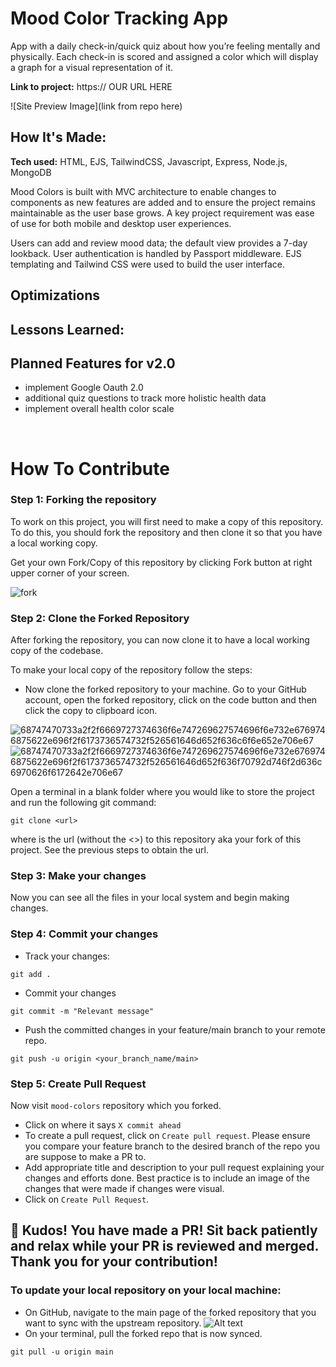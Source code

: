 # Mood Color Tracking App

App with a daily check-in/quick quiz about how you’re feeling mentally and physically. Each check-in is scored and assigned a color which will display a graph for a visual representation of it.

**Link to project:** https:// OUR URL HERE

![Site Preview Image](link from repo here)

## How It's Made:

**Tech used:** HTML, EJS, TailwindCSS, Javascript, Express, Node.js, MongoDB

Mood Colors is built with MVC architecture to enable changes to components as new features are added and to ensure the project remains maintainable as the user base grows. A key project requirement was ease of use for both mobile and desktop user experiences.

Users can add and review mood data; the default view provides a 7-day lookback. User authentication is handled by Passport middleware. EJS templating and Tailwind CSS were used to build the user interface.

## Optimizations

## Lessons Learned:

## Planned Features for v2.0

- implement Google Oauth 2.0
- additional quiz questions to track more holistic health data
- implement overall health color scale

<br>

# How To Contribute

### Step 1: Forking the repository

To work on this project, you will first need to make a copy of this repository. To do this, you should fork the repository and then clone it so that you have a local working copy.

Get your own Fork/Copy of this repository by clicking Fork button at right upper corner of your screen.

![fork](https://user-images.githubusercontent.com/87236107/193420502-efb8d99e-aeaf-4d78-b42f-da8c5399d3e9.png)

### Step 2: Clone the Forked Repository

After forking the repository, you can now clone it to have a local working copy of the codebase.

To make your local copy of the repository follow the steps:

- Now clone the forked repository to your machine. Go to your GitHub account, open the forked repository, click on the code button and then click the copy to clipboard icon.

![68747470733a2f2f6669727374636f6e747269627574696f6e732e6769746875622e696f2f6173736574732f526561646d652f636c6f6e652e706e67](https://user-images.githubusercontent.com/87236107/193536673-884238f8-783a-4e8b-b701-93666d86f181.png)
![68747470733a2f2f6669727374636f6e747269627574696f6e732e6769746875622e696f2f6173736574732f526561646d652f636f70792d746f2d636c6970626f6172642e706e67](https://user-images.githubusercontent.com/87236107/193537571-dd32573a-c664-40f5-b9fe-3aa77c1a8c87.png)

Open a terminal in a blank folder where you would like to store the project and run the following git command:

```
git clone <url>
```

where <url> is the url (without the <>) to this repository aka your fork of this project. See the previous steps to obtain the url.

### Step 3: Make your changes

Now you can see all the files in your local system and begin making changes.

### Step 4: Commit your changes

- Track your changes:

```
git add .
```

- Commit your changes

```
git commit -m "Relevant message"
```

- Push the committed changes in your feature/main branch to your remote repo.

```
git push -u origin <your_branch_name/main>
```

### Step 5: Create Pull Request

Now visit `mood-colors` repository which you forked.

- Click on where it says `X commit ahead`
- To create a pull request, click on `Create pull request`. Please ensure you compare your feature branch to the desired branch of the repo you are suppose to make a PR to.
- Add appropriate title and description to your pull request explaining your changes and efforts done. Best practice is to include an image of the changes that were made if changes were visual.
- Click on `Create Pull Request`.

## 🎉 Kudos! You have made a PR! Sit back patiently and relax while your PR is reviewed and merged. Thank you for your contribution!

### To update your local repository on your local machine:

- On GitHub, navigate to the main page of the forked repository that you want to sync with the upstream repository.
  ![Alt text](https://docs.github.com/assets/cb-49937/images/help/repository/update-branch-button.png)
- On your terminal, pull the forked repo that is now synced.

```
git pull -u origin main
```
